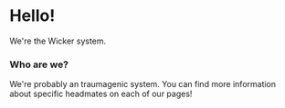 # Hello!
We're the Wicker system.  
  

### Who are we?
We're probably an traumagenic system. You can find more information  
about specific headmates on each of our pages!
